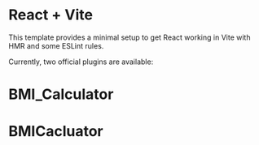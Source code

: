 # React + Vite

This template provides a minimal setup to get React working in Vite with HMR and some ESLint rules.

Currently, two official plugins are available:
# BMI_Calculator
# BMICacluator

